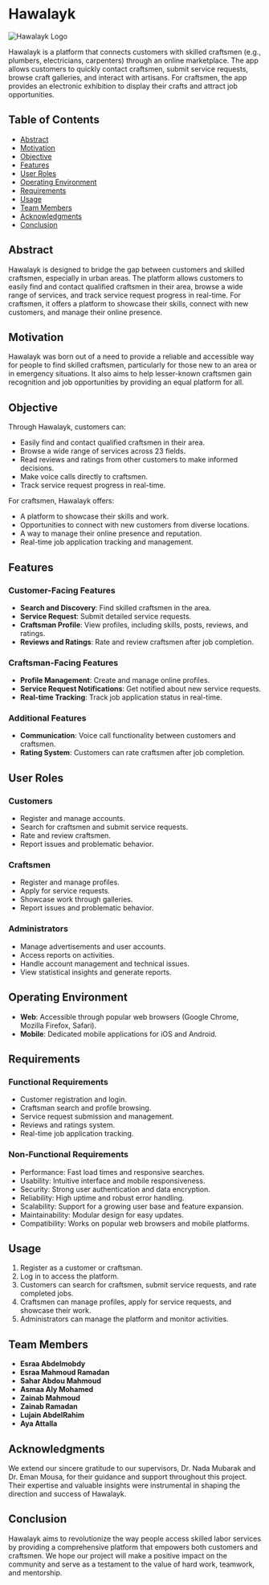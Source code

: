 # Hawalayk

![Hawalayk Logo]([images/hawalayk_logo.png](https://github.com/Asmaa-Aly-M/Hawalayk/blob/master/Hawalayk%20logo.jpg?raw=true))

Hawalayk is a platform that connects customers with skilled craftsmen (e.g., plumbers, electricians, carpenters) through an online marketplace. The app allows customers to quickly contact craftsmen, submit service requests, browse craft galleries, and interact with artisans. For craftsmen, the app provides an electronic exhibition to display their crafts and attract job opportunities.

## Table of Contents

- [Abstract](#abstract)
- [Motivation](#motivation)
- [Objective](#objective)
- [Features](#features)
- [User Roles](#user-roles)
- [Operating Environment](#operating-environment)
- [Requirements](#requirements)
- [Usage](#usage)
- [Team Members](#team-members)
- [Acknowledgments](#acknowledgments)
- [Conclusion](#conclusion)

## Abstract

Hawalayk is designed to bridge the gap between customers and skilled craftsmen, especially in urban areas. The platform allows customers to easily find and contact qualified craftsmen in their area, browse a wide range of services, and track service request progress in real-time. For craftsmen, it offers a platform to showcase their skills, connect with new customers, and manage their online presence.

## Motivation

Hawalayk was born out of a need to provide a reliable and accessible way for people to find skilled craftsmen, particularly for those new to an area or in emergency situations. It also aims to help lesser-known craftsmen gain recognition and job opportunities by providing an equal platform for all.

## Objective

Through Hawalayk, customers can:
- Easily find and contact qualified craftsmen in their area.
- Browse a wide range of services across 23 fields.
- Read reviews and ratings from other customers to make informed decisions.
- Make voice calls directly to craftsmen.
- Track service request progress in real-time.

For craftsmen, Hawalayk offers:
- A platform to showcase their skills and work.
- Opportunities to connect with new customers from diverse locations.
- A way to manage their online presence and reputation.
- Real-time job application tracking and management.

## Features

### Customer-Facing Features
- **Search and Discovery**: Find skilled craftsmen in the area.
- **Service Request**: Submit detailed service requests.
- **Craftsman Profile**: View profiles, including skills, posts, reviews, and ratings.
- **Reviews and Ratings**: Rate and review craftsmen after job completion.

### Craftsman-Facing Features
- **Profile Management**: Create and manage online profiles.
- **Service Request Notifications**: Get notified about new service requests.
- **Real-time Tracking**: Track job application status in real-time.

### Additional Features
- **Communication**: Voice call functionality between customers and craftsmen.
- **Rating System**: Customers can rate craftsmen after job completion.

## User Roles

### Customers
- Register and manage accounts.
- Search for craftsmen and submit service requests.
- Rate and review craftsmen.
- Report issues and problematic behavior.

### Craftsmen
- Register and manage profiles.
- Apply for service requests.
- Showcase work through galleries.
- Report issues and problematic behavior.

### Administrators
- Manage advertisements and user accounts.
- Access reports on activities.
- Handle account management and technical issues.
- View statistical insights and generate reports.

## Operating Environment

- **Web**: Accessible through popular web browsers (Google Chrome, Mozilla Firefox, Safari).
- **Mobile**: Dedicated mobile applications for iOS and Android.

## Requirements

### Functional Requirements
- Customer registration and login.
- Craftsman search and profile browsing.
- Service request submission and management.
- Reviews and ratings system.
- Real-time job application tracking.

### Non-Functional Requirements
- Performance: Fast load times and responsive searches.
- Usability: Intuitive interface and mobile responsiveness.
- Security: Strong user authentication and data encryption.
- Reliability: High uptime and robust error handling.
- Scalability: Support for a growing user base and feature expansion.
- Maintainability: Modular design for easy updates.
- Compatibility: Works on popular web browsers and mobile platforms.


## Usage

1. Register as a customer or craftsman.
2. Log in to access the platform.
3. Customers can search for craftsmen, submit service requests, and rate completed jobs.
4. Craftsmen can manage profiles, apply for service requests, and showcase their work.
5. Administrators can manage the platform and monitor activities.

## Team Members

- **Esraa Abdelmobdy**
- **Esraa Mahmoud Ramadan**
- **Sahar Abdou Mahmoud**
- **Asmaa Aly Mohamed**
- **Zainab Mahmoud**
- **Zainab Ramadan**
- **Lujain AbdelRahim**
- **Aya Attalla**

## Acknowledgments

We extend our sincere gratitude to our supervisors, Dr. Nada Mubarak and Dr. Eman Mousa, for their guidance and support throughout this project. Their expertise and valuable insights were instrumental in shaping the direction and success of Hawalayk.

## Conclusion

Hawalayk aims to revolutionize the way people access skilled labor services by providing a comprehensive platform that empowers both customers and craftsmen. We hope our project will make a positive impact on the community and serve as a testament to the value of hard work, teamwork, and mentorship.

